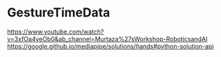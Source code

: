 # GestureTimeData
https://www.youtube.com/watch?v=3xfOa4yeOb0&ab_channel=Murtaza%27sWorkshop-RoboticsandAI
https://google.github.io/mediapipe/solutions/hands#python-solution-api
